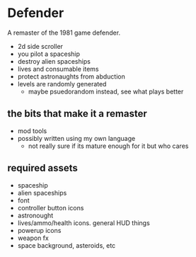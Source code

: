 # Defender
A remaster of the 1981 game defender.

* 2d side scroller
* you pilot a spaceship
* destroy alien spaceships
* lives and consumable items
* protect astronaughts from abduction
* levels are randomly generated
    * maybe psuedorandom instead, see what plays better

## the bits that make it a remaster

* mod tools
* possibly written using my own language
    * not really sure if its mature enough for it but who cares

## required assets

* spaceship
* alien spaceships
* font
* controller button icons
* astronought
* lives/ammo/health icons. general HUD things
* powerup icons
* weapon fx
* space background, asteroids, etc
